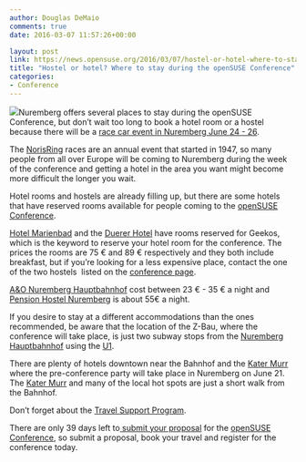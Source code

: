 ```yaml
---
author: Douglas DeMaio
comments: true
date: 2016-03-07 11:57:26+00:00

layout: post
link: https://news.opensuse.org/2016/03/07/hostel-or-hotel-where-to-stay-during-the-opensuse-conference/
title: "Hostel or hotel? Where to stay during the openSUSE Conference"
categories:
- Conference
---
```

![](http://www.norisring.de/html/img/pool/Header_2015-800-500.jpg)Nuremberg offers several places to stay during the openSUSE Conference, but don’t wait too long to book a hotel room or a hostel because there will be a [race car event in Nuremberg June 24 - 26](https://tourismus.nuernberg.de/en/erleben-geniessen/events/jahreshighlights/d/dtm-2012-in-nuernberg.html).

The [NorisRing](http://www.norisring.de/cms/website.php?id=/index/kartenverkauf-2016.htm) races are an annual event that started in 1947, so many people from all over Europe will be coming to Nuremberg during the week of the conference and getting a hotel in the area you want might become more difficult the longer you wait.

Hotel rooms and hostels are already filling up, but there are some hotels that have reserved rooms available for people coming to the [openSUSE Conference](https://events.opensuse.org/conference/oSC16).

[Hotel Marienbad](http://www.nuernberg-hotel-marienbad.de/) and the [Duerer Hotel](http://www.duerer-hotel.de/) have rooms reserved for Geekos, which is the keyword to reserve your hotel room for the conference. The prices the rooms are 75 € and 89 € respectively and they both include breakfast, but if you’re looking for a less expensive place, contact the one of the two hostels  listed on the [conference page](https://events.opensuse.org/conference/oSC16).

[A&O Nuremberg Hauptbahnhof](https://www.aohostels.com/de/nuernberg/nuernberg-hauptbahnhof/) cost between 23 € - 35 € a night and [Pension Hostel Nuremberg](http://s375361068.website-start.de/) is about 55€ a night.

If you desire to stay at a different accommodations than the ones recommended, be aware that the location of the Z-Bau, where the conference will take place, is just two subway stops from the [Nuremberg Hauptbahnhof](https://en.wikipedia.org/wiki/Nuremberg_Central_Station) using the [U1](http://www.vgn.de/media/schienennetz-nuernberg-fuerth.pdf).

There are plenty of hotels downtown near the Bahnhof and the [Kater Murr](http://kater-murr.com/) where the pre-conference party will take place in Nuremberg on June 21. The [Kater Murr](http://kater-murr.com/) and many of the local hot spots are just a short walk from the Bahnhof.

Don’t forget about the [Travel Support Program](https://en.opensuse.org/openSUSE:Travel_Support_Program).

There are only 39 days left to[ submit your proposal](https://events.opensuse.org/conference/oSC16/program/proposal) for the [openSUSE Conference](https://events.opensuse.org/conference/oSC16), so submit a proposal, book your travel and register for the conference today.		

